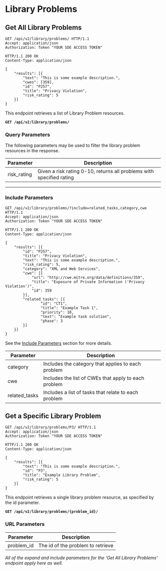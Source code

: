 # Library Problems

## Get All Library Problems 

```http
GET /api/v2/library/problems/ HTTP/1.1
Accept: application/json
Authorization: Token "YOUR SDE ACCESS TOKEN"
```

```http
HTTP/1.1 200 OK
Content-Type: application/json

{
    "results": [{
        "text": "This is some example description.", 
        "cwes": [359],
        "id": "P257", 
        "title": "Privacy Violation",
        "risk_rating": 5
    }]
} 
```

This endpoint retrieves a list of Library Problem resources.

**`GET /api/v2/library/problems/`**

### Query Parameters

The following parameters may be used to filter the library problem resources in the response.

Parameter            | Description
---------------------|-------------------
risk_rating          | Given a risk rating 0-10, returns all problems with specified rating

---

### Include Parameters

```http
GET /api/v2/library/problems/?include=related_tasks,category,cwe HTTP/1.1
Accept: application/json
Authorization: Token "YOUR SDE ACCESS TOKEN"
```

```http
HTTP/1.1 200 OK
Content-Type: application/json

{
    "results": [{
        "id": "P257",
        "title": "Privacy Violation",
        "text": "This is some example description.", 
        "risk_rating": 5,
        "category": "XML and Web Services",
        "cwe": [{
            "url": "http://cwe.mitre.org/data/definitions/359", 
            "title": "Exposure of Private Information ('Privacy Violation')", 
            "id": 359
        }], 
        "related_tasks": [{
                "id": "CT1",
                "title": "Example Task 1",
                "priority": 10,
                "text": "Example task solution",
                "phase": 3
        }]
    }]
} 
```

See the [Include Parameters](#include-parameters) section for more details.

Parameter             | Description
----------------------|---------------
category              | Includes the category that applies to each problem
cwe                   | Includes the list of CWEs that apply to each problem
related_tasks         | Includes a list of tasks that relate to each problem










## Get a Specific Library Problem

```http
GET /api/v2/library/problems/P3/ HTTP/1.1
Accept: application/json
Authorization: Token "YOUR SDE ACCESS TOKEN"
```

```http
HTTP/1.1 200 OK
Content-Type: application/json

{
    "results": [{
        "text": "This is some example description.", 
        "id": "P3", 
        "title": "Example Library Problem",
        "risk_rating": 5
    }]
} 
```

This endpoint retrieves a single library problem resource, as specified by the id parameter.

**`GET /api/v2/library/problems/{problem_id}/`**

### URL Parameters

Parameter      | Description
-------------- | ---------------
problem_id     | The id of the problem to retrieve

*All of the expand and include parameters for the 'Get All Library Problems' endpoint apply here as well.*

